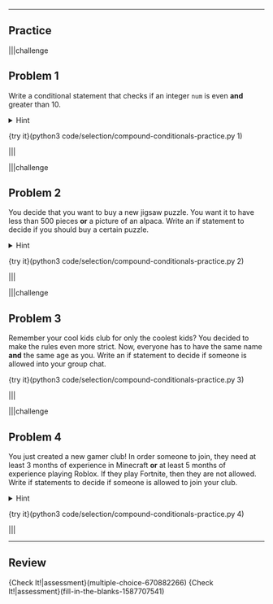 ----------

## Practice

|||challenge
## Problem 1
Write a conditional statement that checks if an integer `num` is even **and** greater than 10.

<details><summary>Hint</summary>Remember that you can use modulo `%` to determine if a number is even.</details>

{try it}(python3 code/selection/compound-conditionals-practice.py 1)

|||

|||challenge
## Problem 2
You decide that you want to buy a new jigsaw puzzle. You want it to have less than 500 pieces **or** a picture of an alpaca. Write an if statement to decide if you should buy a certain puzzle.

<details><summary>Hint</summary>You can create an integer to store the number of pieces and a boolean to store if the puzzle has a picture of an alpaca.</details>


{try it}(python3 code/selection/compound-conditionals-practice.py 2)


|||

|||challenge
## Problem 3
Remember your cool kids club for only the coolest kids? You decided to make the rules even more strict. Now, everyone has to have the same name **and** the same age as you. Write an if statement to decide if someone is allowed into your group chat.

{try it}(python3 code/selection/compound-conditionals-practice.py 3)


|||

|||challenge
## Problem 4
You just created a new gamer club! In order someone to join, they need at least 3 months of experience in Minecraft **or** at least 5 months of experience playing Roblox. If they play Fortnite, then they are not allowed. Write if statements to decide if someone is allowed to join your club.

<details><summary>Hint</summary>Use integers to store the years of experience playing Minecraft and Roblox, and then use a boolean to store whether or not this person plays Fortnite. First check if they play Fornite, and then check for their years of experience in the other two games.</details>

{try it}(python3 code/selection/compound-conditionals-practice.py 4)

|||

----
## Review
{Check It!|assessment}(multiple-choice-670882266)
{Check It!|assessment}(fill-in-the-blanks-1587707541)

